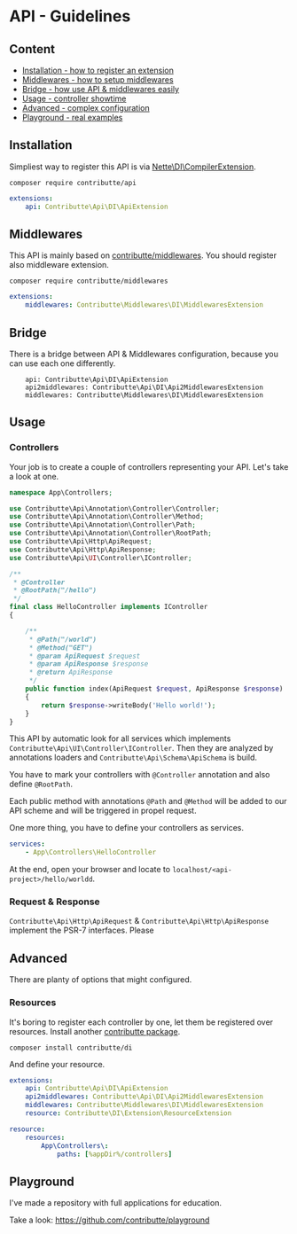 # API - Guidelines

## Content

- [Installation - how to register an extension](#installation)
- [Middlewares - how to setup middlewares](#middlewares)
- [Bridge - how use API & middlewares easily](#bridge)
- [Usage - controller showtime](#usage)
- [Advanced - complex configuration](#advanced)
- [Playground - real examples](#playground)

## Installation

Simpliest way to register this API is via [Nette\DI\CompilerExtension](https://api.nette.org/2.4/Nette.DI.CompilerExtension.html).

```
composer require contributte/api
```

```yaml
extensions:
    api: Contributte\Api\DI\ApiExtension
```

## Middlewares

This API is mainly based on [contributte/middlewares](https://github.com/contributte/middlewares). You should register also middleware extension.

```
composer require contributte/middlewares
```

```yaml
extensions:
    middlewares: Contributte\Middlewares\DI\MiddlewaresExtension
```

## Bridge

There is a bridge between API & Middlewares configuration, because you can use each one differently.

```
    api: Contributte\Api\DI\ApiExtension
    api2middlewares: Contributte\Api\DI\Api2MiddlewaresExtension
    middlewares: Contributte\Middlewares\DI\MiddlewaresExtension
```

## Usage

### Controllers

Your job is to create a couple of controllers representing your API. Let's take a look at one.

```php
namespace App\Controllers;

use Contributte\Api\Annotation\Controller\Controller;
use Contributte\Api\Annotation\Controller\Method;
use Contributte\Api\Annotation\Controller\Path;
use Contributte\Api\Annotation\Controller\RootPath;
use Contributte\Api\Http\ApiRequest;
use Contributte\Api\Http\ApiResponse;
use Contributte\Api\UI\Controller\IController;

/**
 * @Controller
 * @RootPath("/hello")
 */
final class HelloController implements IController
{

    /**
     * @Path("/world")
     * @Method("GET")
     * @param ApiRequest $request
     * @param ApiResponse $response
     * @return ApiResponse
     */
    public function index(ApiRequest $request, ApiResponse $response)
    {
        return $response->writeBody('Hello world!');
    }
}
```

This API by automatic look for all services which implements `Contributte\Api\UI\Controller\IController`. 
Then they are analyzed by annotations loaders and `Contributte\Api\Schema\ApiSchema` is build.

You have to mark your controllers with `@Controller` annotation and also define `@RootPath`.

Each public method with annotations `@Path` and `@Method` will be added to our API scheme and will be triggered in propel request.

One more thing, you have to define your controllers as services.

```yaml
services:
    - App\Controllers\HelloController
```

At the end, open your browser and locate to `localhost/<api-project>/hello/worldd`.

### Request & Response

`Contributte\Api\Http\ApiRequest` & `Contributte\Api\Http\ApiResponse` implement the PSR-7 interfaces. Please  

## Advanced

There are planty of options that might configured.

### Resources

It's boring to register each controller by one, let them be registered over resources. Install another [contributte package](https://github.com/contributte/di).

```
composer install contributte/di
```

And define your resource.

```yaml
extensions:
    api: Contributte\Api\DI\ApiExtension
    api2middlewares: Contributte\Api\DI\Api2MiddlewaresExtension
    middlewares: Contributte\Middlewares\DI\MiddlewaresExtension
    resource: Contributte\DI\Extension\ResourceExtension

resource:
    resources:
        App\Controllers\:
            paths: [%appDir%/controllers]
```

## Playground

I've made a repository with full applications for education.

Take a look: https://github.com/contributte/playground
